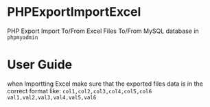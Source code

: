 # PHPExportImportExcel

PHP Export Import To/From Excel Files To/From MySQL database in `phpmyadmin`

# User Guide

when Importting Excel make sure that the exported files data is in the correct format like:
`col1,col2,col3,col4,col5,col6`
`val1,val2,val3,val4,val5,val6`

